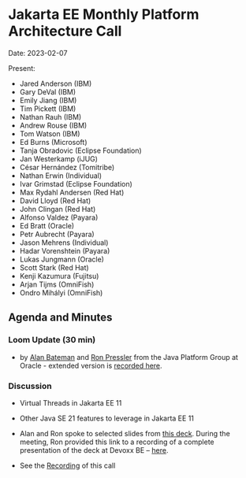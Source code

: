 # Jakarta EE Monthly Platform Architecture Call

Date: 2023-02-07

Present:

* Jared Anderson (IBM)
* Gary DeVal (IBM)
* Emily Jiang (IBM)
* Tim Pickett (IBM)
* Nathan Rauh (IBM)
* Andrew Rouse (IBM)
* Tom Watson (IBM)
* Ed Burns (Microsoft)
* Tanja Obradovic (Eclipse Foundation)
* Jan Westerkamp (iJUG)
* César Hernández (Tomitribe)
* Nathan Erwin (Individual)
* Ivar Grimstad (Eclipse Foundation)
* Max Rydahl Andersen (Red Hat)
* David Lloyd (Red Hat)
* John Clingan (Red Hat)
* Alfonso Valdez (Payara)
* Ed Bratt (Oracle)
* Petr Aubrecht (Payara)
* Jason Mehrens (Individual)
* Hadar Vorenshtein (Payara)
* Lukas Jungmann (Oracle)
* Scott Stark (Red Hat)
* Kenji Kazumura (Fujitsu)
* Arjan Tijms (OmniFish)
* Ondro Mihályi (OmniFish)

## Agenda and Minutes

### Loom Update (30 min) 

* by [Alan Bateman](https://inside.java/u/AlanBateman/) and [Ron Pressler](https://inside.java/u/RonPressler/) from the Java Platform Group at Oracle - extended version is [recorded here](https://www.youtube.com/watch?v=YQ6EpIk7KgY&feature=youtu.be).

### Discussion

* Virtual Threads in Jakarta EE 11

* Other Java SE 21 features to leverage in Jakarta EE 11

* Alan and Ron spoke to selected slides from [this deck](https://drive.google.com/file/d/1hakBejrpSomipY99rWO-S4nADG8U43IP/view?usp=sharing). During the meeting, Ron provided this link to a recording of a complete presentation of the deck at Devoxx BE – [here](https://youtu.be/YQ6EpIk7KgY).

* See the [Recording](https://youtu.be/UD1ecWJMljY) of this call

